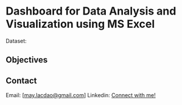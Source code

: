 # Dashboard for Data Analysis and Visualization using MS Excel

Dataset:

## Objectives

## Contact

Email: [may.lacdao@gmail.com]
Linkedin: [Connect with me!](https://www.linkedin.com/in/maylacdao/)

